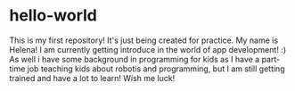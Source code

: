 # hello-world
This is my first repository! It's just being created for practice. 
My name is Helena! I am currently getting introduce in the world of app development! :) As well i have some background in programming for kids as I have a part-time job teaching kids about robotis and programming, but I am still getting trained and have a lot to learn! Wish me luck!

